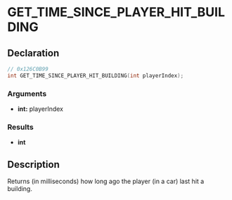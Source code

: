 # GET_TIME_SINCE_PLAYER_HIT_BUILDING

## Declaration
```cpp
// 0x126C0B99
int GET_TIME_SINCE_PLAYER_HIT_BUILDING(int playerIndex);
```

### Arguments
- **int:** playerIndex

### Results
- **int**

## Description
Returns (in milliseconds) how long ago the player (in a car) last hit a building.